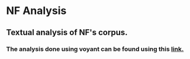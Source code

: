 # NF Analysis

## Textual analysis of NF's corpus.

### The analysis done using voyant can be found using this [link.](https://voyant-tools.org/?corpus=6cddced3e3087cef46247cab701d28b4&stopList=keywords-8788025dace407b0caa550774308fe54&panels=cirrus,reader,trends,summary,contexts)
